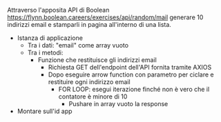 Attraverso l'apposita API di Boolean
https://flynn.boolean.careers/exercises/api/random/mail
generare 10 indirizzi email e stamparli in pagina all'interno di una lista.

- Istanza di applicazione
    - Tra i dati:
        "email" come array vuoto
    - Tra i metodi:
        - Funzione che restituisce gli indirizzi email
            - Richiesta GET dell'endpoint dell'API fornita tramite AXIOS
            - Dopo eseguire arrow function con parametro per ciclare e restituire ogni indirizzo email
                - FOR LOOP: esegui iterazione finché non è vero che il contatore è minore di 10
                    - Pushare in array vuoto la response
- Montare sull'id app